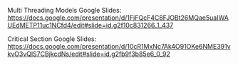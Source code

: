 Multi Threading Models Google Slides:
https://docs.google.com/presentation/d/1FjFQcF4C8FJOBt26MQae5uaIWAUEdMETP11uc1NCfd4/edit#slide=id.g2f10c831266_1_437

Critical Section Google Slides:
https://docs.google.com/presentation/d/10cR1MxNc7Ak4O91OKe6NME391vkvO3vQlS7CBjkcdNs/edit#slide=id.g2fb9f3b85e6_0_92
